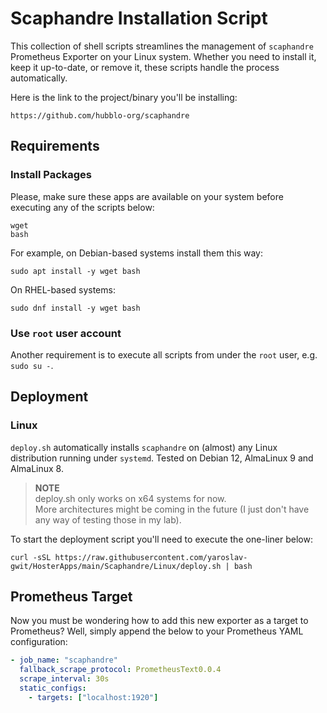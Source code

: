 # Scaphandre Installation Script

This collection of shell scripts streamlines the management of `scaphandre` Prometheus Exporter on your Linux system.
Whether you need to install it, keep it up-to-date, or remove it, these scripts handle the process automatically.

Here is the link to the project/binary you'll be installing:

```
https://github.com/hubblo-org/scaphandre
```

## Requirements

### Install Packages

Please, make sure these apps are available on your system before executing any of the scripts below:

```
wget
bash
```

For example, on Debian-based systems install them this way:

```shell
sudo apt install -y wget bash
```

On RHEL-based systems:

```shell
sudo dnf install -y wget bash
```

### Use `root` user account

Another requirement is to execute all scripts from under the `root` user, e.g. `sudo su -`.

## Deployment

### Linux

`deploy.sh` automatically installs `scaphandre` on (almost) any Linux distribution running under `systemd`.
Tested on Debian 12, AlmaLinux 9 and AlmaLinux 8.

> **NOTE**  
> deploy.sh only works on x64 systems for now.  
> More architectures might be coming in the future (I just don't have any way of testing those in my lab).

To start the deployment script you'll need to execute the one-liner below:

```shell
curl -sSL https://raw.githubusercontent.com/yaroslav-gwit/HosterApps/main/Scaphandre/Linux/deploy.sh | bash
```

## Prometheus Target

Now you must be wondering how to add this new exporter as a target to Prometheus?
Well, simply append the below to your Prometheus YAML configuration:

```yaml
- job_name: "scaphandre"
  fallback_scrape_protocol: PrometheusText0.0.4
  scrape_interval: 30s
  static_configs:
    - targets: ["localhost:1920"]
```
